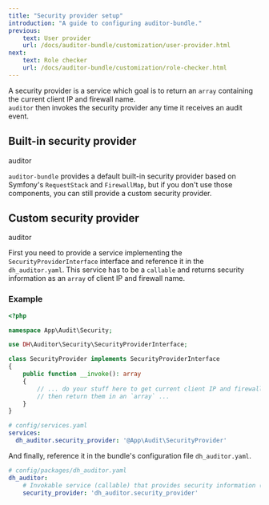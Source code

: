```yaml
---
title: "Security provider setup"
introduction: "A guide to configuring auditor-bundle."
previous:
    text: User provider
    url: /docs/auditor-bundle/customization/user-provider.html
next:
    text: Role checker
    url: /docs/auditor-bundle/customization/role-checker.html
---
```


A security provider is a service which goal is to return an `array` containing the current client IP 
and firewall name.  
`auditor` then invokes the security provider any time it receives an audit event.


## Built-in security provider
<span class="ml-3 mt-0 inline-flex items-center px-3 py-1 rounded-full text-sm font-medium leading-4 bg-green-100 text-green-700">auditor</span>

`auditor-bundle` provides a default built-in security provider based on Symfony's `RequestStack` and `FirewallMap`, 
but if you don't use those components, you can still provide a custom security provider. 


## Custom security provider
<span class="ml-3 mt-0 inline-flex items-center px-3 py-1 rounded-full text-sm font-medium leading-4 bg-green-100 text-green-700">auditor</span>

First you need to provide a service implementing the `SecurityProviderInterface` interface
and reference it in the `dh_auditor.yaml`. This service has to be a `callable` and 
returns security information as an `array` of client IP and firewall name.

### Example
```php
<?php

namespace App\Audit\Security;

use DH\Auditor\Security\SecurityProviderInterface;

class SecurityProvider implements SecurityProviderInterface
{
    public function __invoke(): array
    {
        // ... do your stuff here to get current client IP and firewall name
        // then return them in an `array` ...
    }
}
```

```yaml
# config/services.yaml
services:
  dh_auditor.security_provider: '@App\Audit\SecurityProvider'
```

And finally, reference it in the bundle's configuration file `dh_auditor.yaml`.

```yaml
# config/packages/dh_auditor.yaml
dh_auditor:
    # Invokable service (callable) that provides security information (IP, firewall name, etc)
    security_provider: 'dh_auditor.security_provider'
```
